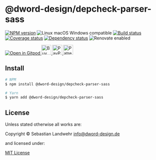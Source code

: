 <!-- TITLE/ -->
# @dword-design/depcheck-parser-sass
<!-- /TITLE -->

<!-- BADGES/ -->
[![NPM version](https://img.shields.io/npm/v/@dword-design/depcheck-parser-sass.svg)](https://npmjs.org/package/@dword-design/depcheck-parser-sass)
![Linux macOS Windows compatible](https://img.shields.io/badge/os-linux%20%7C%C2%A0macos%20%7C%C2%A0windows-blue)
[![Build status](https://github.com/dword-design/depcheck-parser-sass/workflows/build/badge.svg)](https://github.com/dword-design/depcheck-parser-sass/actions)
[![Coverage status](https://img.shields.io/coveralls/dword-design/depcheck-parser-sass)](https://coveralls.io/github/dword-design/depcheck-parser-sass)
[![Dependency status](https://img.shields.io/david/dword-design/depcheck-parser-sass)](https://david-dm.org/dword-design/depcheck-parser-sass)
![Renovate enabled](https://img.shields.io/badge/renovate-enabled-brightgreen)

<a href="https://gitpod.io/#https://github.com/dword-design/bar">
  <img src="https://gitpod.io/button/open-in-gitpod.svg" alt="Open in Gitpod">
</a><a href="https://www.buymeacoffee.com/dword">
  <img
    src="https://www.buymeacoffee.com/assets/img/guidelines/download-assets-sm-2.svg"
    alt="Buy Me a Coffee"
    height="32"
  >
</a><a href="https://paypal.me/SebastianLandwehr">
  <img
    src="https://dword-design.de/images/paypal.svg"
    alt="PayPal"
    height="32"
  >
</a><a href="https://www.patreon.com/dworddesign">
  <img
    src="https://dword-design.de/images/patreon.svg"
    alt="Patreon"
    height="32"
  >
</a>
<!-- /BADGES -->

<!-- DESCRIPTION/ -->

<!-- /DESCRIPTION -->

<!-- INSTALL/ -->
## Install

```bash
# NPM
$ npm install @dword-design/depcheck-parser-sass

# Yarn
$ yarn add @dword-design/depcheck-parser-sass
```
<!-- /INSTALL -->

<!-- LICENSE/ -->
## License

Unless stated otherwise all works are:

Copyright &copy; Sebastian Landwehr <info@dword-design.de>

and licensed under:

[MIT License](https://opensource.org/licenses/MIT)
<!-- /LICENSE -->
